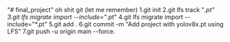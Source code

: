 "# final_project" 
oh shit git (let me remember)
1.git init
2.git lfs track "*.pt"
3.git lfs migrate import --include="*.pt"
4.git lfs migrate import --include="*.pt"
5.git add .
6.git commit -m "Add project with yolov8x.pt using LFS"
7.git push -u origin main --force.
